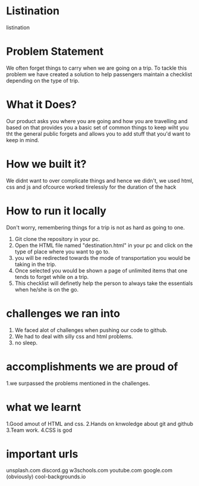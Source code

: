 # Listination
listination

# Problem Statement

We often forget things to carry when we are going on a trip. To tackle this problem we have created a solution to help passengers maintain a checklist depending on the type of trip.

# What it Does?

Our product asks you where you are going and how you are travelling and based on that provides you a basic set of common things to keep wiht you tht the general public forgets and allows you to add stuff that you'd want to keep in mind.

# How we built it?
We didnt want to over complicate things and hence we didn't, we used html, css and js and ofcource worked tirelessly for the duration of the hack

# How to run it locally
Don't worry, remembering things for a trip is not as hard as going to one. 
1. Git clone the repository  in your pc.
2. Open the HTML file named "destination.html" in your pc and click on the type of place where you want to go to.
3. you will be redirected towards the mode of transportation you would be taking in the trip.
4. Once selected you would be shown a page of unlimited items that one tends to forget while on a trip.
5. This checklist will definetly help the person to always take the essentials when he/she is on the go.

# challenges we ran into
1. We faced alot of challenges when pushing our code to github.
2. We had to deal with silly css and html problems.
3. no sleep.

# accomplishments we are proud of 
1.we surpassed the problems mentioned in the challenges.

# what we learnt 
1.Good amout of HTML and css.
2.Hands on knwoledge about git and github
3.Team work.
4.CSS is god

# important urls
unsplash.com
discord.gg
w3schools.com
youtube.com
google.com (obviously)
cool-backgrounds.io



